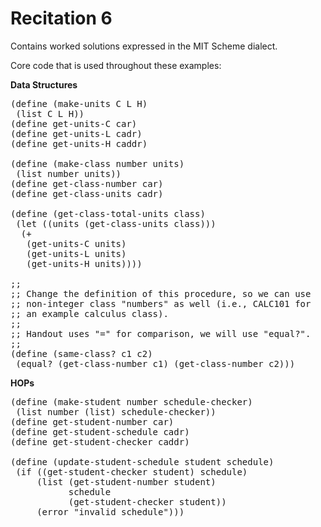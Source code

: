 Recitation 6
============ 

Contains worked solutions expressed in the MIT Scheme dialect.

Core code that is used throughout these examples:

**Data Structures**

<pre>
(define (make-units C L H)
 (list C L H))
(define get-units-C car)
(define get-units-L cadr)
(define get-units-H caddr)

(define (make-class number units)
 (list number units))
(define get-class-number car)
(define get-class-units cadr)

(define (get-class-total-units class)
 (let ((units (get-class-units class)))
  (+ 
   (get-units-C units)
   (get-units-L units)
   (get-units-H units))))

;;
;; Change the definition of this procedure, so we can use
;; non-integer class "numbers" as well (i.e., CALC101 for 
;; an example calculus class).
;;
;; Handout uses "=" for comparison, we will use "equal?".
;;
(define (same-class? c1 c2)
 (equal? (get-class-number c1) (get-class-number c2)))
</pre>

**HOPs**
<pre>
(define (make-student number schedule-checker)
 (list number (list) schedule-checker))
(define get-student-number car)
(define get-student-schedule cadr)
(define get-student-checker caddr)

(define (update-student-schedule student schedule)
 (if ((get-student-checker student) schedule)
     (list (get-student-number student)
           schedule
           (get-student-checker student))
     (error "invalid schedule")))
</pre>